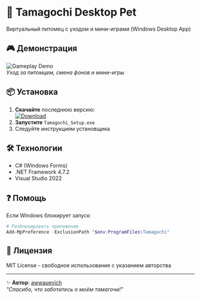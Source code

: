 ﻿# 🐣 Tamagochi Desktop Pet

Виртуальный питомец с уходом и мини-играми (Windows Desktop App)  

## 🎮 Демонстрация
![Gameplay Demo](assets/tamagochi-demo.gif)  
*Уход за питомцем, смена фонов и мини-игры*

## 📦 Установка
1. **Скачайте** последнюю версию:  
   [![Download](https://img.shields.io/badge/Download-Tamagochi_Setup-blue)](https://github.com/AnastasiaBaskaeva/TamagochiWinForms/tree/main/Output)
2. **Запустите** `Tamagochi_Setup.exe`
3. Следуйте инструкциям установщика

## 🛠 Технологии
- C# (Windows Forms)
- .NET Framework 4.7.2
- Visual Studio 2022

## ❓ Помощь
Если Windows блокирует запуск:
```powershell
# Разблокировать приложение
Add-MpPreference -ExclusionPath "$env:ProgramFiles\Tamagochi"
```

## 📜 Лицензия
MIT License - свободное использование с указанием авторства

---
✨ **Автор**: [awwauevich](https://github.com/AnastasiaBaskaeva)  
*"Спасибо, что заботитесь о моём тамагочи!"*